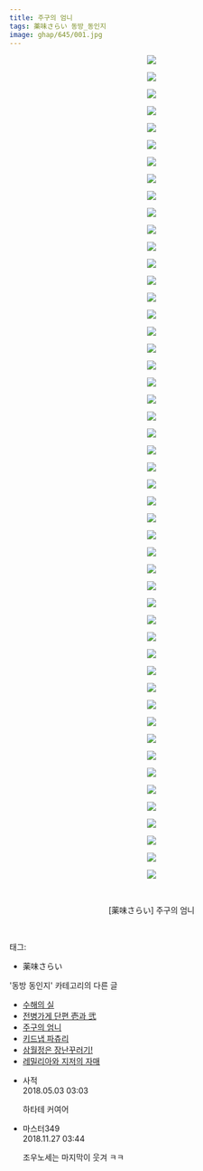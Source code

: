 ```yaml
---
title: 주구의 엄니
tags: 薬味さらい 동방_동인지
image: ghap/645/001.jpg
---
```

<div class="article">
<p style="text-align: center; clear: none; float: none;"><img src="{{ site.nasurl }}/ghap/645/001.jpg"/></p>
<p style="text-align: center; clear: none; float: none;"><img src="{{ site.nasurl }}/ghap/645/002.jpg"/></p>
<p style="text-align: center; clear: none; float: none;"><img src="{{ site.nasurl }}/ghap/645/003.jpg"/></p>
<p style="text-align: center; clear: none; float: none;"><img src="{{ site.nasurl }}/ghap/645/004.jpg"/></p>
<p style="text-align: center; clear: none; float: none;"><img src="{{ site.nasurl }}/ghap/645/005.jpg"/></p>
<p style="text-align: center; clear: none; float: none;"><img src="{{ site.nasurl }}/ghap/645/006.jpg"/></p>
<p style="text-align: center; clear: none; float: none;"><img src="{{ site.nasurl }}/ghap/645/007.jpg"/></p>
<p style="text-align: center; clear: none; float: none;"><img src="{{ site.nasurl }}/ghap/645/008.jpg"/></p>
<p style="text-align: center; clear: none; float: none;"><img src="{{ site.nasurl }}/ghap/645/009.jpg"/></p>
<p style="text-align: center; clear: none; float: none;"><img src="{{ site.nasurl }}/ghap/645/010.jpg"/></p>
<p style="text-align: center; clear: none; float: none;"><img src="{{ site.nasurl }}/ghap/645/011.jpg"/></p>
<p style="text-align: center; clear: none; float: none;"><img src="{{ site.nasurl }}/ghap/645/012.jpg"/></p>
<p style="text-align: center; clear: none; float: none;"><img src="{{ site.nasurl }}/ghap/645/013.jpg"/></p>
<p style="text-align: center; clear: none; float: none;"><img src="{{ site.nasurl }}/ghap/645/014.jpg"/></p>
<p style="text-align: center; clear: none; float: none;"><img src="{{ site.nasurl }}/ghap/645/015.jpg"/></p>
<p style="text-align: center; clear: none; float: none;"><img src="{{ site.nasurl }}/ghap/645/016.jpg"/></p>
<p style="text-align: center; clear: none; float: none;"><img src="{{ site.nasurl }}/ghap/645/017.jpg"/></p>
<p style="text-align: center; clear: none; float: none;"><img src="{{ site.nasurl }}/ghap/645/018.jpg"/></p>
<p style="text-align: center; clear: none; float: none;"><img src="{{ site.nasurl }}/ghap/645/019.jpg"/></p>
<p style="text-align: center; clear: none; float: none;"><img src="{{ site.nasurl }}/ghap/645/020.jpg"/></p>
<p style="text-align: center; clear: none; float: none;"><img src="{{ site.nasurl }}/ghap/645/021.jpg"/></p>
<p style="text-align: center; clear: none; float: none;"><img src="{{ site.nasurl }}/ghap/645/022.jpg"/></p>
<p style="text-align: center; clear: none; float: none;"><img src="{{ site.nasurl }}/ghap/645/023.jpg"/></p>
<p style="text-align: center; clear: none; float: none;"><img src="{{ site.nasurl }}/ghap/645/024.jpg"/></p>
<p style="text-align: center; clear: none; float: none;"><img src="{{ site.nasurl }}/ghap/645/025.jpg"/></p>
<p style="text-align: center; clear: none; float: none;"><img src="{{ site.nasurl }}/ghap/645/026.jpg"/></p>
<p style="text-align: center; clear: none; float: none;"><img src="{{ site.nasurl }}/ghap/645/027.jpg"/></p>
<p style="text-align: center; clear: none; float: none;"><img src="{{ site.nasurl }}/ghap/645/028.jpg"/></p>
<p style="text-align: center; clear: none; float: none;"><img src="{{ site.nasurl }}/ghap/645/029.jpg"/></p>
<p style="text-align: center; clear: none; float: none;"><img src="{{ site.nasurl }}/ghap/645/030.jpg"/></p>
<p style="text-align: center; clear: none; float: none;"><img src="{{ site.nasurl }}/ghap/645/031.jpg"/></p>
<p style="text-align: center; clear: none; float: none;"><img src="{{ site.nasurl }}/ghap/645/032.jpg"/></p>
<p style="text-align: center; clear: none; float: none;"><img src="{{ site.nasurl }}/ghap/645/033.jpg"/></p>
<p style="text-align: center; clear: none; float: none;"><img src="{{ site.nasurl }}/ghap/645/034.jpg"/></p>
<p style="text-align: center; clear: none; float: none;"><img src="{{ site.nasurl }}/ghap/645/035.jpg"/></p>
<p style="text-align: center; clear: none; float: none;"><img src="{{ site.nasurl }}/ghap/645/036.jpg"/></p>
<p style="text-align: center; clear: none; float: none;"><img src="{{ site.nasurl }}/ghap/645/037.jpg"/></p>
<p style="text-align: center; clear: none; float: none;"><img src="{{ site.nasurl }}/ghap/645/038.jpg"/></p>
<p style="text-align: center; clear: none; float: none;"><img src="{{ site.nasurl }}/ghap/645/039.jpg"/></p>
<p style="text-align: center; clear: none; float: none;"><img src="{{ site.nasurl }}/ghap/645/040.jpg"/></p>
<p style="text-align: center; clear: none; float: none;"><img src="{{ site.nasurl }}/ghap/645/041.jpg"/></p>
<p style="text-align: center; clear: none; float: none;"><img src="{{ site.nasurl }}/ghap/645/042.jpg"/></p>
<p style="text-align: center; clear: none; float: none;"><img src="{{ site.nasurl }}/ghap/645/043.jpg"/></p>
<p style="text-align: center; clear: none; float: none;"><img src="{{ site.nasurl }}/ghap/645/044.jpg"/></p>
<p style="text-align: center; clear: none; float: none;"><img src="{{ site.nasurl }}/ghap/645/045.jpg"/></p>
<p style="text-align: center; clear: none; float: none;"><img src="{{ site.nasurl }}/ghap/645/046.jpg"/></p>
<p style="text-align: center; clear: none; float: none;"><img src="{{ site.nasurl }}/ghap/645/047.jpg"/></p>
<p style="text-align: center; clear: none; float: none;"><img src="{{ site.nasurl }}/ghap/645/048.jpg"/></p>
<p style="text-align: center; clear: none; float: none;"><img src="{{ site.nasurl }}/ghap/645/049.jpg"/></p>
<p style="text-align: center; clear: none; float: none;"><br/></p>
<p style="text-align: center; clear: none; float: none;">[薬味さらい] 주구의 엄니</p>
<p><br/></p>
</div><div class="tagTrail">
<p>태그: </p>
<ul>
<li>薬味さらい</li>
</ul>
</div><div class="another">
<p>'동방 동인지' 카테고리의 다른 글</p>
<ul>
<li><a href="/2016-07-03-ghap_647">수해의 실</a></li>
<li><a href="/2016-07-02-ghap_646">전병가게 단편 壱과 弐</a></li>
<li><a href="/2016-07-02-ghap_645">주구의 엄니</a></li>
<li><a href="/2016-07-02-ghap_643">키드냅 파츄리</a></li>
<li><a href="/2016-07-02-ghap_642">삼월정은 장난꾸러기!</a></li>
<li><a href="/2016-07-02-ghap_641">레밀리아와 지저의 자매</a></li>
</ul>
</div><div class="cb_module cb_fluid">
<div class="cb_wrt cb_profile">
<div class="comment">
<ul>
<li class="cb_thumb_off" id="comment15249222">
<div class="cb_comment_area">
<div class="cb_info_area">
<div class="cb_section">
<span class="cb_nick_name">사적</span>
</div>
<div class="cb_section">
<span class="cb_date">2018.05.03 03:03 </span>
</div>
</div>
<div class="cb_dsc_comment">
<p class="cb_dsc">
											하타테 커여어
										</p>
</div>
</div></li>
<li class="cb_thumb_off" id="comment15379007">
<div class="cb_comment_area">
<div class="cb_info_area">
<div class="cb_section">
<span class="cb_nick_name">마스터349</span>
</div>
<div class="cb_section">
<span class="cb_date">2018.11.27 03:44 </span>
</div>
</div>
<div class="cb_dsc_comment">
<p class="cb_dsc">
											조우노세는 마지막이 웃겨 ㅋㅋ
										</p>
</div>
</div></li>
</ul>
</div>
</div><!-- commentList close -->
</div>